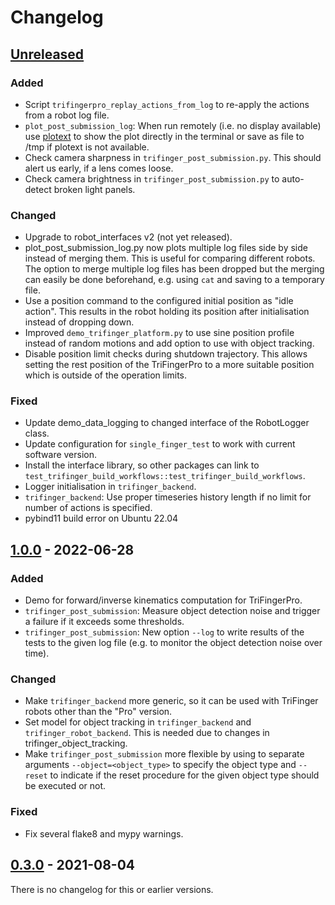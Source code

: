 # Changelog

## [Unreleased]
### Added
- Script `trifingerpro_replay_actions_from_log` to re-apply the actions from a robot log
  file.
- `plot_post_submission_log`: When run remotely (i.e. no display available) use
  [plotext](https://github.com/piccolomo/plotext) to show the plot directly in
  the terminal or save as file to /tmp if plotext is not available.
- Check camera sharpness in `trifinger_post_submission.py`.  This should alert us early,
  if a lens comes loose.
- Check camera brightness in `trifinger_post_submission.py` to auto-detect
  broken light panels.

### Changed
- Upgrade to robot_interfaces v2 (not yet released).
- plot_post_submission_log.py now plots multiple log files side by side instead of
  merging them.  This is useful for comparing different robots.
  The option to merge multiple log files has been dropped but the merging can easily be
  done beforehand, e.g. using `cat` and saving to a temporary file.
- Use a position command to the configured initial position as "idle action".
  This results in the robot holding its position after initialisation instead of
  dropping down.
- Improved `demo_trifinger_platform.py` to use sine position profile instead of
  random motions and add option to use with object tracking.
- Disable position limit checks during shutdown trajectory.  This allows setting
  the rest position of the TriFingerPro to a more suitable position which is
  outside of the operation limits.

### Fixed
- Update demo_data_logging to changed interface of the RobotLogger class.
- Update configuration for `single_finger_test` to work with current software
  version.
- Install the interface library, so other packages can link to
  `test_trifinger_build_workflows::test_trifinger_build_workflows`.
- Logger initialisation in `trifinger_backend`.
- `trifinger_backend`: Use proper timeseries history length if no limit for
  number of actions is specified.
- pybind11 build error on Ubuntu 22.04


## [1.0.0] - 2022-06-28
### Added
- Demo for forward/inverse kinematics computation for TriFingerPro.
- `trifinger_post_submission`: Measure object detection noise and trigger a
  failure if it exceeds some thresholds.
- `trifinger_post_submission`: New option `--log` to write results of the tests
  to the given log file (e.g. to monitor the object detection noise over time).

### Changed
- Make `trifinger_backend` more generic, so it can be used with TriFinger robots
  other than the "Pro" version.
- Set model for object tracking in `trifinger_backend` and
  `trifinger_robot_backend`.  This is needed due to changes in
  trifinger_object_tracking.
- Make `trifinger_post_submission` more flexible by using to separate arguments
  `--object=<object_type>` to specify the object type and `--reset` to indicate
  if the reset procedure for the given object type should be executed or not.

### Fixed
- Fix several flake8 and mypy warnings.


## [0.3.0] - 2021-08-04

There is no changelog for this or earlier versions.


[Unreleased]: https://github.com/open-dynamic-robot-initiative/test_trifinger_build_workflows/compare/v1.0.0...HEAD
[1.0.0]: https://github.com/open-dynamic-robot-initiative/test_trifinger_build_workflows/compare/v0.3.0...v1.0.0
[0.3.0]: https://github.com/open-dynamic-robot-initiative/test_trifinger_build_workflows/releases/tag/v0.3.0
